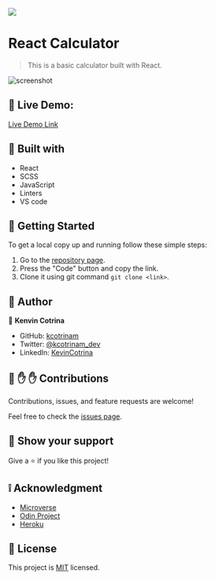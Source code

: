![](https://img.shields.io/badge/Microverse-blueviolet)

# React Calculator

> This is a basic calculator built with React.

![screenshot]()

## :red_circle: Live Demo:

[Live Demo Link](https://calculators-react.herokuapp.com/)

## :hammer: Built with

- React
- SCSS
- JavaScript
- Linters
- VS code

## :construction_worker: Getting Started

To get a local copy up and running follow these simple steps:

1. Go to the [repository page](https://github.com/kcotrinam/calculator-react/).
2. Press the "Code" button and copy the link.
3. Clone it using git command `git clone <link>`.

## :bust_in_silhouette: Author

👤 **Kenvin Cotrina**

- GitHub: [kcotrinam](https://github.com/kcotrinam) 
- Twitter: [@kcotrinam_dev](https://twitter.com/kcotrinam_dev)
- LinkedIn: [KevinCotrina](https://www.linkedin.com/in/kevincotrina/ )

## 🤝 :raised_hand: :raised_hand: Contributions

Contributions, issues, and feature requests are welcome!

Feel free to check the [issues page](https://github.com/kcotrinam/calculator-react/issues).

## :muscle: Show your support

Give a ⭐️ if you like this project!

## :grey_exclamation: Acknowledgment

- [Microverse](https://www.microverse.org/)
- [Odin Project](https://www.theodinproject.com/)
- [Heroku](https://dashboard.heroku.com/)

 ## 📝 License

This project is [MIT](LICENSE) licensed.
